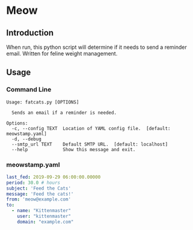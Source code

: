 # Meow

## Introduction

When run, this python script will determine if it needs to
send a reminder email. Written for feline weight management.

## Usage

### Command Line

```console
Usage: fatcats.py [OPTIONS]

  Sends an email if a reminder is needed.

Options:
  -c, --config TEXT  Location of YAML config file.  [default: meowstamp.yaml]
  -d, --debug
  --smtp_url TEXT    Default SMTP URL.  [default: localhost]
  --help             Show this message and exit.
```

### meowstamp.yaml

```yaml
last_fed: 2019-09-29 06:00:00.00000
period: 30.0 # hours
subject: 'Feed the Cats'
message: 'Feed the cats!'
from: 'meow@example.com'
to:
  - name: "Kittenmaster"
    user: "kittenmaster"
    domain: "example.com"
```
